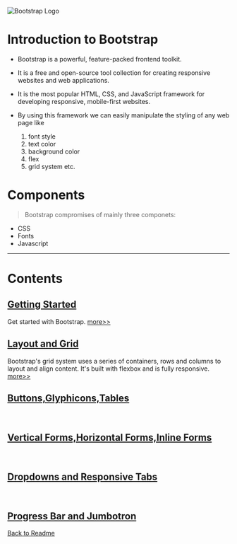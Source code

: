 ![Bootstrap Logo](https://avatars.githubusercontent.com/u/2918581?s=280&v=4)
# Introduction to Bootstrap   

* Bootstrap is a powerful, feature-packed frontend toolkit.
* It is a free and open-source tool collection for creating responsive websites and web applications. 

* It is the most popular HTML, CSS, and JavaScript framework for developing responsive, mobile-first websites.

* By using this framework we can easily manipulate the styling of any web page like
    1. font style
    1. text color
    1. background color
    1. flex
    1. grid system etc.


# Components
>Bootstrap compromises of mainly three componets:   

* CSS
* Fonts
* Javascript
---
# Contents

## [Getting Started](notes/GettingStarted.md)
Get started with Bootstrap. [more>>](/notes/GettingStarted.md)

## [Layout and Grid](Layout/GridSystem.md)

Bootstrap's grid system uses a series of containers, rows and columns to layout and align content. It's built with flexbox and is fully responsive. [more>>](Layout/GridSystem.md)

## [Buttons,Glyphicons,Tables](notes/Buttons,Glyphicons,Tables.md)
<br />

## [Vertical Forms,Horizontal Forms,Inline Forms](VerticalForms,HorizontalForms,InlineForms.md)
<br />

## [Dropdowns and Responsive Tabs](notes/DropDownandResponsiveTabs.md)

<br />

## [Progress Bar and Jumbotron](notes/ProgressBarandJumbotron.md)

[Back to Readme](../README.md)





